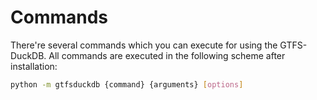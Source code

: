 # Commands
There're several commands which you can execute for using the GTFS-DuckDB. All commands are executed in the following scheme after installation:

```bash
python -m gtfsduckdb {command} {arguments} [options]
```

## 